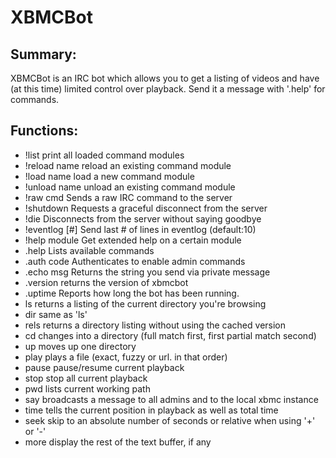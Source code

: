 XBMCBot
=======

Summary:
--------
XBMCBot is an IRC bot which allows you to get a listing of videos and have (at this time) limited control over playback. Send it a message with '.help' for commands.

Functions:
---------
* !list         print all loaded command modules
* !reload name  reload an existing command module
* !load name    load a new command module
* !unload name  unload an existing command module
* !raw cmd      Sends a raw IRC command to the server
* !shutdown     Requests a graceful disconnect from the server
* !die          Disconnects from the server without saying goodbye
* !eventlog [#] Send last # of lines in eventlog (default:10)
* !help module  Get extended help on a certain module
* .help         Lists available commands
* .auth code    Authenticates to enable admin commands
* .echo msg     Returns the string you send via private message
* .version      returns the version of xbmcbot
* .uptime       Reports how long the bot has been running.
* ls            returns a listing of the current directory you're browsing
* dir           same as 'ls'
* rels          returns a directory listing without using the cached version
* cd            changes into a directory (full match first, first partial match second)
* up            moves up one directory
* play          plays a file (exact, fuzzy or url. in that order)
* pause         pause/resume current playback
* stop          stop all current playback
* pwd           lists current working path
* say           broadcasts a message to all admins and to the local xbmc instance
* time          tells the current position in playback as well as total time
* seek          skip to an absolute number of seconds or relative when using '+' or '-'
* more          display the rest of the text buffer, if any
